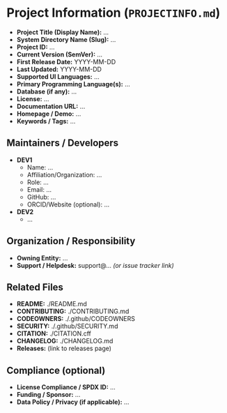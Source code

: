 # Project Information (`PROJECTINFO.md`)

- **Project Title (Display Name):** …
- **System Directory Name (Slug):** …
- **Project ID:** …
- **Current Version (SemVer):** …
- **First Release Date:** YYYY-MM-DD
- **Last Updated:** YYYY-MM-DD
- **Supported UI Languages:** …
- **Primary Programming Language(s):** …
- **Database (if any):** …
- **License:** …
- **Documentation URL:** …
- **Homepage / Demo:** …
- **Keywords / Tags:** …

## Maintainers / Developers
- **DEV1**
  - Name: …
  - Affiliation/Organization: …
  - Role: …
  - Email: …
  - GitHub: …
  - ORCID/Website (optional): …
- **DEV2**
  - …

## Organization / Responsibility
- **Owning Entity:** …
- **Support / Helpdesk:** support@…  *(or issue tracker link)*

## Related Files
- **README:** ./README.md
- **CONTRIBUTING:** ./CONTRIBUTING.md
- **CODEOWNERS:** ./.github/CODEOWNERS
- **SECURITY:** ./.github/SECURITY.md
- **CITATION:** ./CITATION.cff
- **CHANGELOG:** ./CHANGELOG.md
- **Releases:** (link to releases page)

## Compliance (optional)
- **License Compliance / SPDX ID:** …
- **Funding / Sponsor:** …
- **Data Policy / Privacy (if applicable):** …
